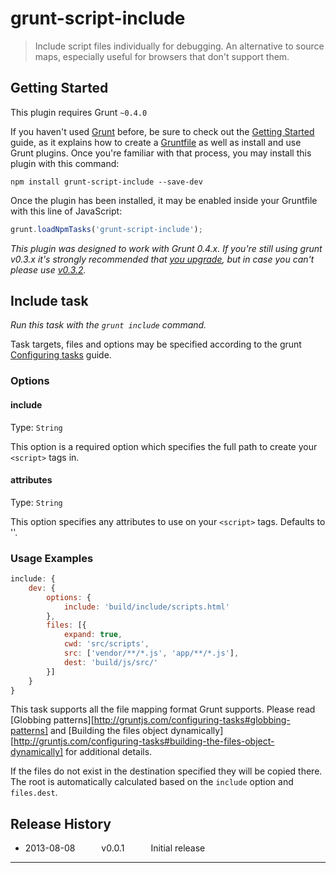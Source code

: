 grunt-script-include
===

> Include script files individually for debugging.
> An alternative to source maps, especially useful for browsers that don't support them.



## Getting Started
This plugin requires Grunt `~0.4.0`

If you haven't used [Grunt](http://gruntjs.com/) before, be sure to check out the [Getting Started](http://gruntjs.com/getting-started) guide, as it explains how to create a [Gruntfile](http://gruntjs.com/sample-gruntfile) as well as install and use Grunt plugins. Once you're familiar with that process, you may install this plugin with this command:

```shell
npm install grunt-script-include --save-dev
```

Once the plugin has been installed, it may be enabled inside your Gruntfile with this line of JavaScript:

```js
grunt.loadNpmTasks('grunt-script-include');
```

*This plugin was designed to work with Grunt 0.4.x. If you're still using grunt v0.3.x it's strongly recommended that [you upgrade](http://gruntjs.com/upgrading-from-0.3-to-0.4), but in case you can't please use [v0.3.2](https://github.com/gruntjs/grunt-contrib-copy/tree/grunt-0.3-stable).*



## Include task
_Run this task with the `grunt include` command._

Task targets, files and options may be specified according to the grunt [Configuring tasks](http://gruntjs.com/configuring-tasks) guide.
### Options

#### include
Type: `String`

This option is a required option which specifies the full path to create your `<script>` tags in.

#### attributes
Type: `String`

This option specifies any attributes to use on your `<script>` tags.  Defaults to ''.

### Usage Examples

```js
include: {
    dev: {
        options: {
            include: 'build/include/scripts.html'
        },
        files: [{
            expand: true,
            cwd: 'src/scripts',
            src: ['vendor/**/*.js', 'app/**/*.js'],
            dest: 'build/js/src/'
        }]
    }
}
```

This task supports all the file mapping format Grunt supports. Please read [Globbing patterns][http://gruntjs.com/configuring-tasks#globbing-patterns] and [Building the files object dynamically][http://gruntjs.com/configuring-tasks#building-the-files-object-dynamically] for additional details.

If the files do not exist in the destination specified they will be copied there.
The root is automatically calculated based on the `include` option and `files.dest`.


## Release History

 * 2013-08-08   v0.0.1   Initial release

---
